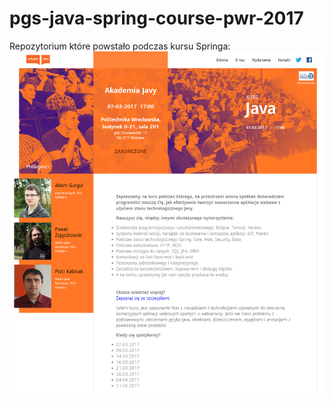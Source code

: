 # pgs-java-spring-course-pwr-2017
Repozytorium które powstało podczas kursu Springa:<br>
![alt text](https://raw.githubusercontent.com/migellal/pgs-java-spring-course-pwr-2017/master/spring-course-website.PNG)
